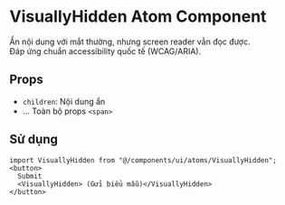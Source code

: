 # VisuallyHidden Atom Component

Ẩn nội dung với mắt thường, nhưng screen reader vẫn đọc được.  
Đáp ứng chuẩn accessibility quốc tế (WCAG/ARIA).

## Props

- `children`: Nội dung ẩn
- ... Toàn bộ props `<span>`

## Sử dụng

```tsx
import VisuallyHidden from "@/components/ui/atoms/VisuallyHidden";
<button>
  Submit
  <VisuallyHidden> (Gửi biểu mẫu)</VisuallyHidden>
</button>
